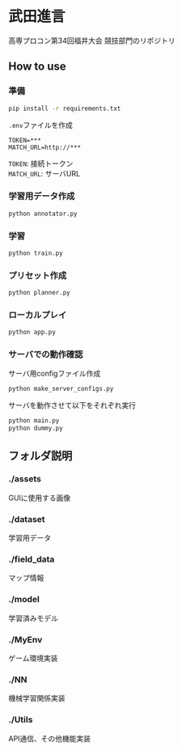 # 武田進言

高専プロコン第34回福井大会 競技部門のリポジトリ

## How to use

### 準備

```bash
pip install -r requirements.txt
```

`.env`ファイルを作成

```txt:.env
TOKEN=***
MATCH_URL=http://***
```
`TOKEN`: 接続トークン \
`MATCH_URL`: サーバURL

### 学習用データ作成

```bash
python annotator.py
```

### 学習

```bash
python train.py
```

### プリセット作成

```bash
python planner.py
```

### ローカルプレイ

```bash
python app.py
```

### サーバでの動作確認
サーバ用configファイル作成
```bash
python make_server_configs.py
```

サーバを動作させて以下をそれぞれ実行

```bash
python main.py
python dummy.py
```

## フォルダ説明

### ./assets

GUIに使用する画像

### ./dataset

学習用データ

### ./field_data

マップ情報

### ./model

学習済みモデル

### ./MyEnv

ゲーム環境実装

### ./NN

機械学習関係実装

### ./Utils

API通信、その他機能実装
